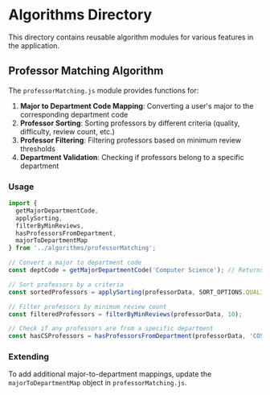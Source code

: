 # Algorithms Directory

This directory contains reusable algorithm modules for various features in the application.

## Professor Matching Algorithm

The `professorMatching.js` module provides functions for:

1. **Major to Department Code Mapping**: Converting a user's major to the corresponding department code
2. **Professor Sorting**: Sorting professors by different criteria (quality, difficulty, review count, etc.)
3. **Professor Filtering**: Filtering professors based on minimum review thresholds
4. **Department Validation**: Checking if professors belong to a specific department

### Usage

```javascript
import { 
  getMajorDepartmentCode, 
  applySorting, 
  filterByMinReviews,
  hasProfessorsFromDepartment,
  majorToDepartmentMap 
} from '../algorithms/professorMatching';

// Convert a major to department code
const deptCode = getMajorDepartmentCode('Computer Science'); // Returns 'COSC'

// Sort professors by a criteria
const sortedProfessors = applySorting(professorData, SORT_OPTIONS.QUALITY);

// Filter professors by minimum review count
const filteredProfessors = filterByMinReviews(professorData, 10);

// Check if any professors are from a specific department
const hasCSProfessors = hasProfessorsFromDepartment(professorData, 'COSC');
```

### Extending

To add additional major-to-department mappings, update the `majorToDepartmentMap` object in `professorMatching.js`. 